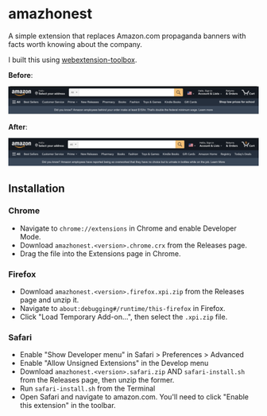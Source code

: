 # amazhonest

A simple extension that replaces Amazon.com propaganda banners with facts worth knowing about the company.

I built this using [webextension-toolbox](https://github.com/HaNdTriX/webextension-toolbox).

**Before**:

![Before](/assets/before.png)

**After**:

![After](/assets/after.png)

## Installation

### Chrome

- Navigate to `chrome://extensions` in Chrome and enable Developer Mode.
- Download `amazhonest.<version>.chrome.crx` from the Releases page.
- Drag the file into the Extensions page in Chrome.

### Firefox

- Download `amazhonest.<version>.firefox.xpi.zip` from the Releases page and unzip it.
- Navigate to `about:debugging#/runtime/this-firefox` in Firefox.
- Click "Load Temporary Add-on...", then select the `.xpi.zip` file.

### Safari

- Enable "Show Developer menu" in Safari > Preferences > Advanced
- Enable "Allow Unsigned Extensions" in the Develop menu
- Download `amazhonest.<version>.safari.zip` AND `safari-install.sh` from the Releases page, then unzip the former.
- Run `safari-install.sh` from the Terminal
- Open Safari and navigate to amazon.com. You'll need to click "Enable this extension" in the toolbar.
